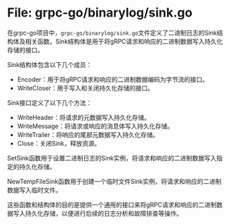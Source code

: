 # File: grpc-go/binarylog/sink.go

在grpc-go项目中，`grpc-go/binarylog/sink.go`文件定义了二进制日志的Sink结构体及相关函数。Sink结构体是用于将gRPC请求和响应的二进制数据写入持久化存储的接口。

Sink结构体包含以下几个成员：
- Encoder：用于将gRPC请求和响应的二进制数据编码为字节流的接口。
- WriteCloser：用于写入和关闭持久化存储的接口。

Sink接口定义了以下几个方法：
- WriteHeader：将请求的元数据写入持久化存储。
- WriteMessage：将请求或响应的消息体写入持久化存储。
- WriteTrailer：将响应的尾部元数据写入持久化存储。
- Close：关闭Sink，释放资源。

SetSink函数用于设置二进制日志的Sink实例，将请求和响应的二进制数据写入指定的持久化存储。

NewTempFileSink函数用于创建一个临时文件Sink实例，将请求和响应的二进制数据写入临时文件。

这些函数和结构体的目的是提供一个通用的接口来将gRPC请求和响应的二进制数据写入持久化存储，以便进行后续的日志分析和故障排查等操作。


